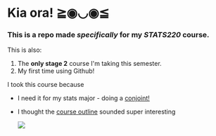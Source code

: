 # Kia ora! ≧◉◡◉≦

### This is a repo made *specifically* for my *STATS220* course. 

This is also:
1. The **only stage 2** course I'm taking this semester.
2. My first time using Github!

I took this course because
* I need it for my stats major - doing a [conjoint!](https://www.auckland.ac.nz/en/study/study-options/undergraduate-study-options/conjoint-programmes/overview-conjoint-programmes.html)
* I thought the [course outline](https://courseoutline.auckland.ac.nz/dco/course/STATS/220/1243) sounded super interesting

  ![](https://img.freepik.com/premium-vector/cartoon-drawing-cat-with-happy-face_444663-139.jpg)
